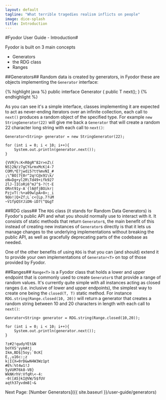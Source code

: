 ```yaml
---
layout: default
tagline: "What terrible tragedies realism inflicts on people"
image: dice-splash
title: Introduction
---
```


#Fyodor User Guide - Introduction#

Fyodor is built on 3 main concepts

- Generators
- the RDG class
- Ranges

##Generators##
Random data is created by generators, in Fyodor these are objects implementing the `Generator` interface:

{% highlight java %}
public interface Generator<T> {
    public T next();
}
{% endhighlight %}

As you can see it's a simple interface, classes implementing it are expected to act as never-ending
iterators over an infinite collection, each call to `next()` produces a random object of 
the specified type.  For example `new StringGenerator(22)` will give me back a `Generator` that will create
a random 22 character long string with each call to `next()`:

```
Generator<String> generator = new StringGenerator(22);

for (int i = 0; i < 10; i++){
    System.out.println(generator.next());
}

{VVR}%:K<R0gR^82r>nZ\(
NS}2N/z7gCY&rmxMcK|4-7
COM\*E?jwdi5?tt%mvNI_#
;\^BO]7{0r^2q!C@x91\k/
oN=Dg+yl2R\Td49+ifk927
2lJ-]ICoRi6^mJ^$-?(t-E
ORnt91y-A`{l6@fjBOikr|
PzjvT(:%+a09wlpA>8>;_i
9@o!|Q+Zf;L`c<{Lp.7?uM
~V1fpQSYJiDN-iD7(^Q&gT
```

##RDG class##
The `RDG` class (it stands for Random Data Generators) is Fyodor's public API and what you should 
normally use to interact with it. It consists of static methods that return `Generator`s, the 
main benefit of this instead of creating new instances of `Generator`s directly is that it lets us 
manage changes to the underlying implementations without breaking the public 
API, as well as gracefully deprecating parts of the codebase as needed. 
 
One of the other benefits of using `RDG` is that you can (and should)
extend it to provide your own implementations of `Generator<T>` on top of those provided by Fyodor. 

##Ranges##
`Range<T>` is a Fyodor class that holds a lower and upper endpoint that is commonly used to create
`Generator`s that provide a range of random values. It's currently quite simple with all instances
acting as closed ranges (i.e. inclusive of lower and upper endpoints), the simplest way to create
one being the `closed(T, T)` static method. For instance `RDG.string(Range.closed(10, 20))` will 
return a generator that creates a random string between 10 and 20 characters in length with 
each call to `next()`:

```
Genrator<String> generator = RDG.string(Range.closed(10,20));

for (int i = 0; i < 10; i++){
    System.out.println(generator.next());
}
        
?z#2!qudyYEt&N
boYXS'yymAtj
Ikm,BD$|5oy;`0cK[
E,,u16c:;z
k|I{X=0rD&wN4W3Wz1pt
#E%:%t4w1!J
5yVUM76k8-VB}
WkNKrhV:VfqR\<-4:
-0([A5}kI@VW/5$fUV
aqth37yvdm8[~&
```

Next Page: [Number Generators]({{ site.baseurl }}/user-guide/generators)

